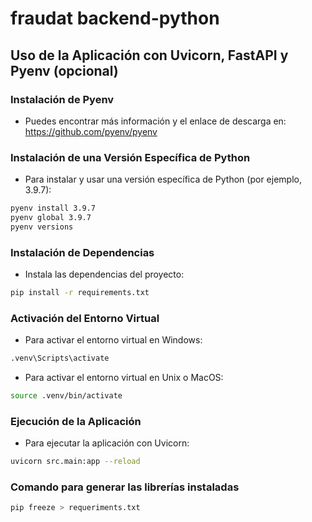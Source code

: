 # fraudat backend-python

## Uso de la Aplicación con Uvicorn, FastAPI y Pyenv (opcional)

### Instalación de Pyenv
* Puedes encontrar más información y el enlace de descarga en: https://github.com/pyenv/pyenv

### Instalación de una Versión Específica de Python
* Para instalar y usar una versión específica de Python (por ejemplo, 3.9.7): 
```bash
pyenv install 3.9.7
pyenv global 3.9.7
pyenv versions
```

### Instalación de Dependencias
* Instala las dependencias del proyecto:
```bash
pip install -r requirements.txt
```

### Activación del Entorno Virtual
* Para activar el entorno virtual en Windows:
```bash
.venv\Scripts\activate
```

* Para activar el entorno virtual en Unix o MacOS:
```bash
source .venv/bin/activate
```

### Ejecución de la Aplicación
* Para ejecutar la aplicación con Uvicorn:
```bash
uvicorn src.main:app --reload
```

### Comando para generar las librerías instaladas
```bash
pip freeze > requeriments.txt
```